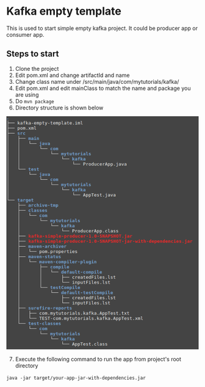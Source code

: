 # Kafka empty template

This is used to start simple empty kafka project. It could be producer app or consumer app.

## Steps to start

1. Clone the project
2. Edit pom.xml and change artifactId and name
3. Change class name under /src/main/java/com/mytutorials/kafka/
4. Edit pom.xml and edit mainClass to match the name and package you are using
5. Do `mvn package`
6. Directory structure is shown below

![1_dir_structure](./1_dir_structure.png)

7. Execute the following command to run the app from project's root directory

`java -jar target/your-app-jar-with-dependencies.jar`